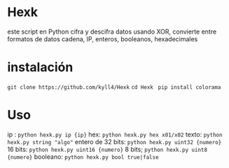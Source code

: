 # Hexk


este script en Python cifra y descifra datos usando XOR, convierte entre formatos de datos cadena, IP, enteros, booleanos, hexadecimales


# instalación

```git clone https://github.com/kyll4/Hexk```
```cd Hexk```
``` pip install colorama```

# Uso

ip : ```python hexk.py ip {ip}```
hex: ```python hexk.py hex x01/x02```
texto: ```python hexk.py string "algo"```
entero de 32 bits: ```python hexk.py uint32 {numero}```
16 bits: ```python hexk.py uint16 {numero}```
8 bits; ```python hexk.py uint8 {numero}```
booleano: ```python hexk.py bool true|false```
